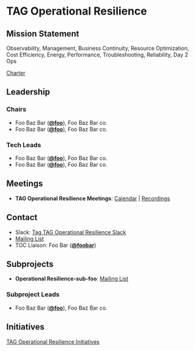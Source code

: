 # TAG Operational Resilience

## Mission Statement
Observability, Management, Business Continuity, Resource Optimization, Cost Efficiency, Energy, Performance, Troubleshooting, Reliability, Day 2 Ops


[Charter](./charter.md)

## Leadership
### Chairs
- Foo Baz Bar (**[@foo](https://github.com/foo)**), Foo Baz Bar co.
- Foo Baz Bar (**[@foo](https://github.com/foo)**), Foo Baz Bar co.
### Tech Leads
- Foo Baz Bar (**[@foo](https://github.com/foo)**), Foo Baz Bar co.
- Foo Baz Bar (**[@foo](https://github.com/foo)**), Foo Baz Bar co.

## Meetings
- **TAG Operational Resilience Meetings**: [Calendar](https://zoom-lfx.platform.linuxfoundation.org/meetings/tag-operational-resilience?view=list) | [Recordings](https://www.youtube.com/playlist?foo)

## Contact
- Slack: [Tag TAG Operational Resilience Slack](https://cloud-native.slack.com/archives/https://cloud-native.slack.com/archives/C08KGDENK34)
- [Mailing List](https://lists.cncf.io/g/cncf-tag-operational-resilience)
- TOC Liaison: Foo Bar (**[@foobar](https://github.com/foobar)**)

## Subprojects
- **Operational Resilience-sub-foo**: [Mailing List](https://lists.cncf.io/g/cncf-tag-operational-resilience)
### Subproject Leads
- Foo Baz Bar (**[@foo](https://github.com/foo)**), Foo Baz Bar co.
## Initiatives
[TAG Operational Resilience Initiatives](https://github.com/cncf/toc/issues?q=is%3Aissue%20label%3A%22TAG%20Operational%20Resilience%20Initiative%22)
